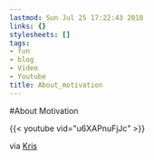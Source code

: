 ```yaml
---
lastmod: Sun Jul 25 17:22:43 2010
links: {}
stylesheets: []
tags:
- fun
- blog
- Video
- Youtube
title: About_motivation
---
```



#About Motivation

{{< youtube vid="u6XAPnuFjJc" >}}

via [Kris](http://blog.koehntopp.de/archives/2889-Wieso-wir-Helden-sein-wollen.html)


